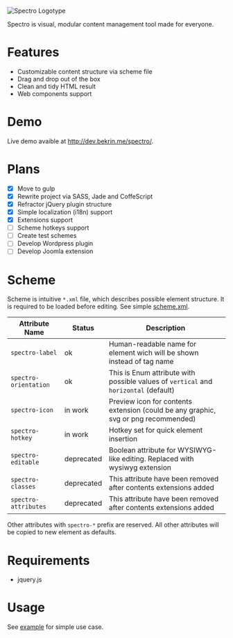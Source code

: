 ![Spectro Logotype](http://i.imgur.com/5LI69Up.jpg)

Spectro is visual, modular content management tool made for everyone.

# Features
- Customizable content structure via scheme file
- Drag and drop out of the box
- Clean and tidy HTML result
- Web components support

# Demo
Live demo avaible at http://dev.bekrin.me/spectro/.

# Plans
- [x] Move to gulp
- [x] Rewrite project via SASS, Jade and CoffeScript
- [x] Refractor jQuery plugin structure
- [x] Simple localization (i18n) support
- [x] Extensions support
- [ ] Scheme hotkeys support
- [ ] Create test schemes
- [ ] Develop Wordpress plugin
- [ ] Develop Joomla extension

# Scheme
Scheme is intuitive `*.xml` file, which describes possible element structure. It is required to be loaded before editing. See simple [scheme.xml](./build/scheme.xml).

| Attribute Name        | Status     | Description |
|-----------------------|------------|-------------|
| `spectro-label`       | ok         | Human-readable name for element wich will be shown instead of tag name               |
| `spectro-orientation` | ok         | This is Enum attribute with possible values of `vertical` and `horizontal` (default) |
| `spectro-icon`        | in work    | Preview icon for contents extension (could be any graphic, svg or png recommended)   |
| `spectro-hotkey`      | in work    | Hotkey set for quick element insertion                                               |
| `spectro-editable`    | deprecated | Boolean attribute for WYSIWYG-like editing. Replaced with wysiwyg extension          |
| `spectro-classes`     | deprecated | This attribute have been removed after contents extensions added                     |
| `spectro-attributes`  | deprecated | This attribute have been removed after contents extensions added                     |

Other attributes with `spectro-*` prefix are reserved. All other attributes will be copied to new element as defaults.

# Requirements
- jquery.js

# Usage
See [example](./build/) for simple use case.
